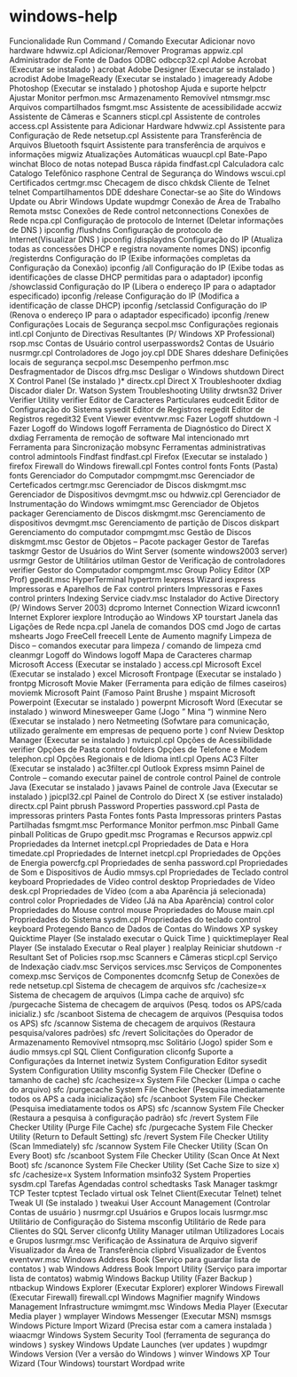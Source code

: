 # windows-help


Funcionalidade	Run Command / Comando Executar
Adicionar novo hardware	hdwwiz.cpl
Adicionar/Remover Programas	appwiz.cpl
Administrador de Fonte de Dados ODBC	odbccp32.cpl
Adobe Acrobat (Executar se instalado )	acrobat
Adobe Designer (Executar se instalado )	acrodist
Adobe ImageReady (Executar se instalado )	imageready
Adobe Photoshop (Executar se instalado )	photoshop
Ajuda e suporte	helpctr
Ajustar Monitor	perfmon.msc
Armazenamento Removível	ntmsmgr.msc
Arquivos compartilhados	fsmgmt.msc
Assistente de acessibilidade	accwiz
Assistente de Câmeras e Scanners	sticpl.cpl
Assistente de controles	access.cpl
Assistente para Adicionar Hardware	hdwwiz.cpl
Assistente para Configuração de Rede	netsetup.cpl
Assistente para Transferência de Arquivos Bluetooth	fsquirt
Assistente para transferência de arquivos e informações	migwiz
Atualizações Automáticas	wuaucpl.cpl
Bate-Papo	winchat
Bloco de notas	notepad
Busca rápida	findfast.cpl
Calculadora	calc
Catalogo Telefônico	rasphone
Central de Segurança do Windows	wscui.cpl
Certificados	certmgr.msc
Checagem de disco	chkdsk
Cliente de Telnet	telnet
Compartilhamentos DDE	ddeshare
Conectar-se ao Site do Windows Update ou Abrir Windows Update	wupdmgr
Conexão de Área de Trabalho Remota	mstsc
Conexões de Rede	control netconnections
Conexões de Rede	ncpa.cpl
Configuração de protocolo de Internet (Deletar informações de DNS )	ipconfig /flushdns
Configuração de protocolo de Internet(Visualizar DNS )	ipconfig /displaydns
Configuração do IP (Atualiza todas as concessões DHCP e registra novamente nomes DNS)	ipconfig /registerdns
Configuração do IP (Exibe informações completas da Configuração da Conexão)	ipconfig /all
Configuração do IP (Exibe todas as identificações de classe DHCP permitidas para o adaptador)	ipconfig /showclassid
Configuração do IP (Libera o endereço IP para o adaptador especificado)	ipconfig /release
Configuração do IP (Modifica a identificação de classe DHCP)	ipconfig /setclassid
Configuração do IP (Renova o endereço IP para o adaptador especificado)	ipconfig /renew
Configurações Locais de Segurança	secpol.msc
Configurações regionais	intl.cpl
Conjunto de Directivas Resultantes (P/ Windows XP Professional)	rsop.msc
Contas de Usuário	control userpasswords2
Contas de Usuário	nusrmgr.cpl
Controladores de Jogo	joy.cpl
DDE Shares	ddeshare
Definições locais de segurança	secpol.msc
Desempenho	perfmon.msc
Desfragmentador de Discos	dfrg.msc
Desligar o Windows	shutdown
Direct X Control Panel (Se instalado )*	directx.cpl
Direct X Troubleshooter	dxdiag
Discador	dialer
Dr. Watson System Troubleshooting Utility	drwtsn32
Driver Verifier Utility	verifier
Editor de Caracteres Particulares	eudcedit
Editor de Configuração do Sistema	sysedit
Editor de Registros	regedit
Editor de Registros	regedit32
Event Viewer	eventvwr.msc
Fazer Logoff	shutdown -l
Fazer Logoff do Windows	logoff
Ferramenta de Diagnóstico do Direct X	dxdiag
Ferramenta de remoção de software Mal intencionado	mrt
Ferramenta para Sincronização	mobsync
Ferramentas administrativas	control admintools
Findfast	findfast.cpl
Firefox (Executar se instalado )	firefox
Firewall do Windows	firewall.cpl
Fontes	control fonts
Fonts (Pasta)	fonts
Gerenciador  do Computador	compmgmt.msc
Gerenciador de Certeficados	certmgr.msc
Gerenciador de Discos	diskmgmt.msc
Gerenciador de Dispositivos	devmgmt.msc ou hdwwiz.cpl
Gerenciador de Instrumentação do Windows	wmimgmt.msc
Gerenciador de Objetos	packager
Gerenciamento de Discos	diskmgmt.msc
Gerenciamento de dispositivos	devmgmt.msc
Gerenciamento de partição de Discos	diskpart
Gerenciamento do computador	compmgmt.msc
Gestão de Discos	diskmgmt.msc
Gestor de Objetos – Pacote	packager
Gestor de Tarefas	taskmgr
Gestor de Usuários do Wint Server (somente windows2003 server)	usrmgr
Gestor de Utilitários	utilman
Gestor de Verificação de controladores	verifier
Gestor do Computador	compmgmt.msc
Group Policy Editor (XP Prof)	gpedit.msc
HyperTerminal	hypertrm
Iexpress Wizard	iexpress
Impressoras e Aparelhos de Fax	control printers
Impressoras e Faxes	control printers
Indexing Service	ciadv.msc
Instalador do Active Directory (P/ Windows Server 2003)	dcpromo
Internet Connection Wizard	icwconn1
Internet Explorer	iexplore
Introdução ao Windows XP	tourstart
Janela das Ligações de Rede	ncpa.cpl
Janela de comandos DOS	cmd
Jogo de cartas	mshearts
Jogo FreeCell	freecell
Lente de Aumento	magnify
Limpeza de Disco – comandos executar para limpeza / comando de limpeza cmd	cleanmgr
Logoff do Windows	logoff
Mapa de Caracteres	charmap
Microsoft Access (Executar se instalado )	access.cpl
Microsoft Excel (Executar se instalado )	excel
Microsoft Frontpage (Executar se instalado )	frontpg
Microsoft Movie Maker (Ferramenta para edição de filmes caseiros)	moviemk
Microsoft Paint (Famoso Paint Brushe )	mspaint
Microsoft Powerpoint (Executar se instalado )	powerpnt
Microsoft Word (Executar se instalado )	winword
Minesweeper Game (Jogo ” Mina “)	winmine
Nero (Executar se instalado )	nero
Netmeeting (Sofwtare para comunicação, utilizado geralmente em empresas de pequeno porte )	conf
Nview Desktop Manager (Executar se instalado )	nvtuicpl.cpl
Opções de Acessibilidade	verifier
Opções de Pasta	control folders
Opções de Telefone e Modem	telephon.cpl
Opções Regionais e de Idioma	intl.cpl
Opens AC3 Filter (Executar se instalado )	ac3filter.cpl
Outlook Express	msimn
Painel de Controle – comando executar painel de controle	control
Painel de controle Java (Executar se instalado )	javaws
Painel de controle Java (Executar se instalado )	jpicpl32.cpl
Painel de Controlo do Direct X (se estiver instalado)	directx.cpl
Paint	pbrush
Password Properties	password.cpl
Pasta de impressoras	printers
Pasta Fontes	fonts
Pasta Impressoras	printers
Pastas Partilhadas	fsmgmt.msc
Performance Monitor	perfmon.msc
Pinball Game	pinball
Politicas de Grupo	gpedit.msc
Programas e Recursos	appwiz.cpl
Propriedades da Internet	inetcpl.cpl
Propriedades de Data e Hora	timedate.cpl
Propriedades de Internet	inetcpl.cpl
Propriedades de Opções de Energia	powercfg.cpl
Propriedades de senha	password.cpl
Propriedades de Som e Dispositivos de Áudio	mmsys.cpl
Propriedades de Teclado	control keyboard
Propriedades de Vídeo	control desktop
Propriedades de Vídeo	desk.cpl
Propriedades de Vídeo (com a aba Aparência já selecionada)	control color
Propriedades de Vídeo (Já na Aba Aparência)	control color
Propriedades do Mouse	control mouse
Propriedades do Mouse	main.cpl
Propriedades do Sistema	sysdm.cpl
Propriedades do teclado	control keyboard
Protegendo Banco de Dados de Contas do Windows XP	syskey
Quicktime Player (Se instalado executar o Quick Time )	quicktimeplayer
Real Player (Se instalado Executar o Real player )	realplay
Reiniciar	shutdown -r
Resultant Set of Policies	rsop.msc
Scanners e Câmeras	sticpl.cpl
Serviço de Indexação	ciadv.msc
Serviços	services.msc
Serviços de Componentes	comexp.msc
Serviços de Componentes	dcomcnfg
Setup de Conexões de rede	netsetup.cpl
Sistema de checagem de arquivos	sfc /cachesize=x
Sistema de checagem de arquivos (Limpa cache de arquivo)	sfc /purgecache
Sistema de checagem de arquivos (Pesq. todos os APS/cada inicializ.)	sfc /scanboot
Sistema de checagem de arquivos (Pesquisa todos os APS)	sfc /scannow
Sistema de checagem de arquivos (Restaura pesquisa/valores padrões)	sfc /revert
Solicitações do Operador de Armazenamento Removível	ntmsoprq.msc
Solitário (Jogo)	spider
Som e áudio	mmsys.cpl
SQL Client Configuration	cliconfg
Suporte a Configurações da Internet	inetwiz
System Configuration Editor	sysedit
System Configuration Utility	msconfig
System File Checker (Define o tamanho de cache)	sfc /cachesize=x
System File Checker (Limpa o cache do arquivo)	sfc /purgecache
System File Checker (Pesquisa imediatamente todos os APS a cada inicialização)	sfc /scanboot
System File Checker (Pesquisa imediatamente todos os APS)	sfc /scannow
System File Checker (Restaura a pesquisa à configuração padrão)	sfc /revert
System File Checker Utility (Purge File Cache)	sfc /purgecache
System File Checker Utility (Return to Default Setting)	sfc /revert
System File Checker Utility (Scan Immediately)	sfc /scannow
System File Checker Utility (Scan On Every Boot)	sfc /scanboot
System File Checker Utility (Scan Once At Next Boot)	sfc /scanonce
System File Checker Utility (Set Cache Size to size x)	sfc /cachesize=x
System Information	msinfo32
System Properties	sysdm.cpl
Tarefas Agendadas	control schedtasks
Task Manager	taskmgr
TCP Tester	tcptest
Teclado virtual	osk
Telnet Client(Executar Telnet)	telnet
Tweak UI (Se instalado )	tweakui
User Account Management (Controlar Contas de usuário )	nusrmgr.cpl
Usuários e Grupos locais	lusrmgr.msc
Utilitário de Configuração do Sistema	msconfig
Utilitário de Rede para Clientes do SQL Server	cliconfg
Utility Manager	utilman
Utilizadores Locais e Grupos	lusrmgr.msc
Verificação de Assinatura de Arquivo	sigverif
Visualizador da Área de Transferência	clipbrd
Visualizador de Eventos	eventvwr.msc
Windows Address Book (Serviço para guardar lista de contatos )	wab
Windows Address Book Import Utility (Serviço para importar lista de contatos)	wabmig
Windows Backup Utility (Fazer Backup )	ntbackup
Windows Explorer (Executar Explorer)	explorer
Windows Firewall (Executar Firewall)	firewall.cpl
Windows Magnifier	magnify
Windows Management Infrastructure	wmimgmt.msc
Windows Media Player (Executar Media player )	wmplayer
Windows Messenger (Executar MSN)	msmsgs
Windows Picture Import Wizard (Precisa estar com a camera instalada )	wiaacmgr
Windows System Security Tool (ferramenta de segurança do windows )	syskey
Windows Update Launches (ver updates )	wupdmgr
Windows Version (Ver a versão do Windows )	winver
Windows XP Tour Wizard (Tour Windows)	tourstart
Wordpad	write










